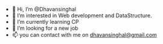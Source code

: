 - 👋 Hi, I’m @Dhavansinghal
- 👀 I’m interested in Web development and DataStructure.
- 🌱 I’m currently learning CP
- 💞️ I’m looking for a new job
- 📫 you can contact with me on dhavansinghal@gmail.com

<!---
Dhavansinghal/Dhavansinghal is a ✨ special ✨ repository because its `README.md` (this file) appears on your GitHub profile.
You can click the Preview link to take a look at your changes.
--->
